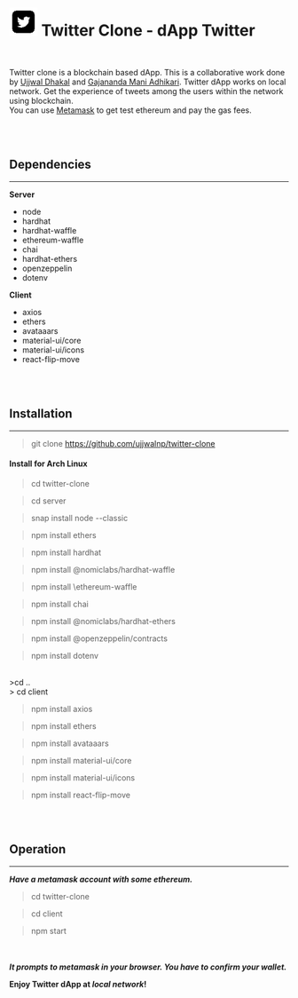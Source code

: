 
# <bold>![logo](./logo.png) Twitter Clone - dApp Twitter </bold>
<br>

Twitter clone is a blockchain based dApp. This is a collaborative work done by <a href="https://github.com/ujjwalnp">Ujjwal Dhakal</a> and <a href="https://github.com/cosmicgz">Gajananda Mani Adhikari</a>.
Twitter dApp works on local network. Get the experience of tweets among the users within the network using blockchain.
<br>
    You can use <a href="https://metamask.io/">Metamask</a> to get test ethereum and pay the gas fees.
<br>

<br>
<br>
<h2>Dependencies</h2>
<hr>

**Server**

-   node
-   hardhat
-   hardhat-waffle
-   ethereum-waffle
-   chai
-   hardhat-ethers
-   openzeppelin
-   dotenv


**Client**

-   axios
-   ethers
-   avataaars
-   material-ui/core
-   material-ui/icons
-   react-flip-move

<br>
<br>
<h2>Installation</h2>
<hr>

> git clone https://github.com/ujjwalnp/twitter-clone

<h4>Install for Arch Linux</h4>


> cd twitter-clone

> cd server

>   snap install node --classic

> npm install ethers 

> npm install hardhat 

> npm install @nomiclabs/hardhat-waffle 

> npm install \ethereum-waffle 

> npm install chai 

> npm install @nomiclabs/hardhat-ethers

> npm install \@openzeppelin/contracts 

> npm install dotenv

<br>
>cd ..
<br>
> cd client

> npm install axios 

> npm install ethers 

> npm install avataaars 

> npm install material-ui/core 

> npm install material-ui/icons 

> npm install react-flip-move


<br>
<br>
<h2>Operation</h2>
<hr>

***Have a metamask account with some ethereum.***

> cd twitter-clone <br>

> cd client <br>

> npm start <br>


<br><br>
***It prompts to metamask in your browser. You have to confirm your wallet.***

**Enjoy Twitter dApp at _local network_!**
